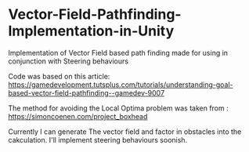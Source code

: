 # Vector-Field-Pathfinding-Implementation-in-Unity
Implementation of Vector Field based path finding made for using in conjunction with Steering behaviours 

Code was based on this article:
https://gamedevelopment.tutsplus.com/tutorials/understanding-goal-based-vector-field-pathfinding--gamedev-9007

The method for avoiding the Local Optima problem was taken from :
https://simoncoenen.com/project_boxhead

Currently I can generate The vector field and factor in obstacles into the cakculation. I'll implement steering behaviours soonish. 
